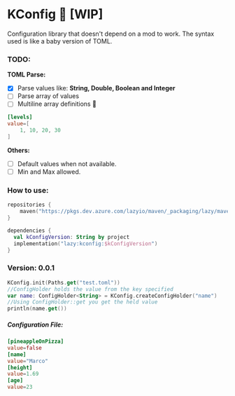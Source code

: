 # KConfig 💾 [WIP]

Configuration library that doesn't depend on a mod to work.
The syntax used is like a baby version of TOML.

### TODO: 

**TOML Parse:**
* [x] Parse values like: **String, Double, Boolean and Integer**
* [ ] Parse array of values
* [ ] Multiline array definitions 🔽

```toml
[levels]
value=[
    1, 10, 20, 30
]
```
**Others:**
* [ ] Default values when not available.
* [ ] Min and Max allowed.

### How to use:

```kotlin
repositories {
    maven("https://pkgs.dev.azure.com/lazyio/maven/_packaging/lazy/maven/v1")
}

dependencies {
  val kConfigVersion: String by project
  implementation("lazy:kconfig:$kConfigVersion")
}
```

### Version: 0.0.1

```kotlin
KConfig.init(Paths.get("test.toml"))
//ConfigHolder holds the value from the key specified
var name: ConfigHolder<String> = KConfig.createConfigHolder("name")
//Using ConfigHolder::get you get the held value
println(name.get())
```

##### Configuration File:
```toml
[pineappleOnPizza]
value=false
[name]
value="Marco"
[height]
value=1.69
[age]
value=23
```
